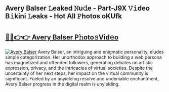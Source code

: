 ## Avery Balser 𝙻eaked 𝙽u𝚍e - Part-J9X 𝚅𝚒deo B𝚒kini 𝙻eaks - Hot All 𝙿hotos oKUfk

# <h2><a href="http://ld2zj4r.urlbe.top/?page=Avery+Balser">🔗🔗👉👉 Avery Balser P𝚑oto𝚜Vid𝚎o</a></h2>

[![Avery Balser](https://i.imgur.com/eBuTRDB.gif)](http://ld2zj4r.urlbe.top/?page=Avery+Balser)
Avery Balser, an intriguing and enigmatic personality, eludes simple categorization. Her unorthodox approach to building a web persona has magnetized and offended followers, generating debates on artistic expression, privacy, and the intricacies of virtual societies. Despite the uncertainty of her next steps, her impact on the virtual community is significant. Fueled by an unyielding resolve and undeniable enchantment, Avery Balser progress in the digital realm is unyielding.
